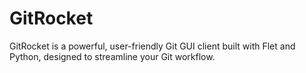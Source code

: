 # GitRocket
GitRocket is a powerful, user-friendly Git GUI client built with Flet and Python, designed to streamline your Git workflow. 
